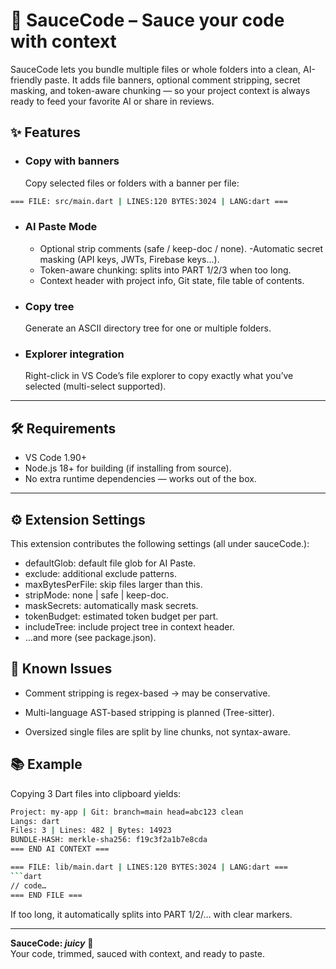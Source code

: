 # 🍅 SauceCode – Sauce your code with context

SauceCode lets you bundle multiple files or whole folders into a clean, AI-friendly paste.
It adds file banners, optional comment stripping, secret masking, and token-aware chunking — so your project context is always ready to feed your favorite AI or share in reviews.

## ✨ Features

- ### Copy with banners
  Copy selected files or folders with a banner per file:

```bash
=== FILE: src/main.dart | LINES:120 BYTES:3024 | LANG:dart ===
```

- ### AI Paste Mode
  - Optional strip comments (safe / keep-doc / none).
    -Automatic secret masking (API keys, JWTs, Firebase keys…).
  - Token-aware chunking: splits into PART 1/2/3 when too long.
  - Context header with project info, Git state, file table of contents.
- ### Copy tree
  Generate an ASCII directory tree for one or multiple folders.
- ### Explorer integration
  Right-click in VS Code’s file explorer to copy exactly what you’ve selected (multi-select supported).

---

## 🛠 Requirements

- VS Code 1.90+
- Node.js 18+ for building (if installing from source).
- No extra runtime dependencies — works out of the box.

---

## ⚙️ Extension Settings

This extension contributes the following settings (all under sauceCode.):

- defaultGlob: default file glob for AI Paste.
- exclude: additional exclude patterns.
- maxBytesPerFile: skip files larger than this.
- stripMode: none | safe | keep-doc.
- maskSecrets: automatically mask secrets.
- tokenBudget: estimated token budget per part.
- includeTree: include project tree in context header.
- …and more (see package.json).

## 🐞 Known Issues

- Comment stripping is regex-based → may be conservative.

- Multi-language AST-based stripping is planned (Tree-sitter).

- Oversized single files are split by line chunks, not syntax-aware.


## 📚 Example

Copying 3 Dart files into clipboard yields:

````bash === AI CONTEXT ===
Project: my-app | Git: branch=main head=abc123 clean
Langs: dart
Files: 3 | Lines: 482 | Bytes: 14923
BUNDLE-HASH: merkle-sha256: f19c3f2a1b7e8cda
=== END AI CONTEXT ===

=== FILE: lib/main.dart | LINES:120 BYTES:3024 | LANG:dart ===
```dart
// code…
=== END FILE ===
````

If too long, it automatically splits into PART 1/2/… with clear markers.

---

**SauceCode: _juicy_** 🍝  
Your code, trimmed, sauced with context, and ready to paste.
